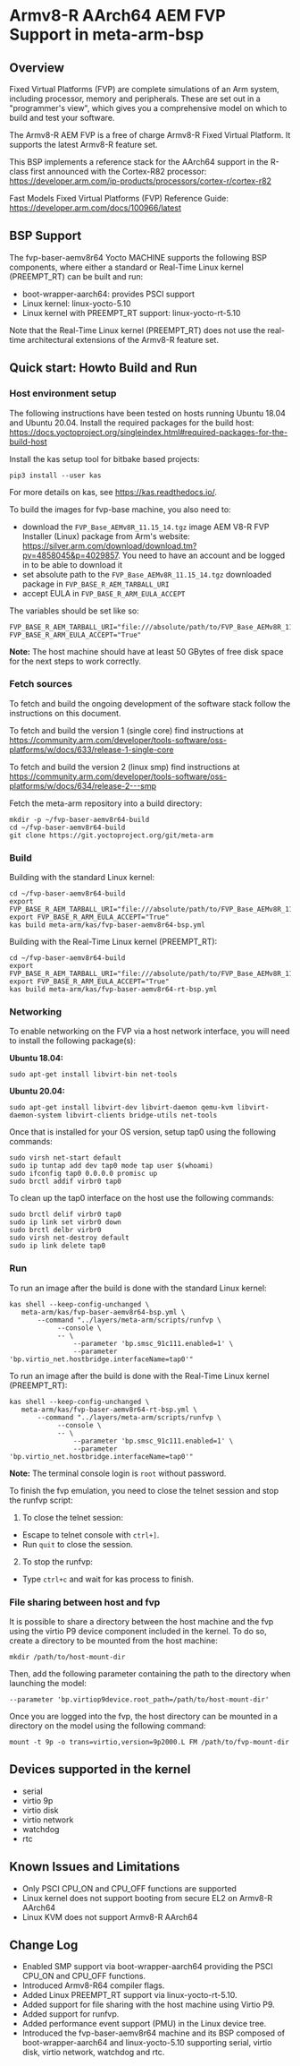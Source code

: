 Armv8-R AArch64 AEM FVP Support in meta-arm-bsp
===============================================

Overview
--------

Fixed Virtual Platforms (FVP) are complete simulations of an Arm system,
including processor, memory and peripherals. These are set out in a
"programmer's view", which gives you a comprehensive model on which to build
and test your software.

The Armv8-R AEM FVP is a free of charge Armv8-R Fixed Virtual Platform. It
supports the latest Armv8-R feature set.

This BSP implements a reference stack for the AArch64 support in the R-class
first announced with the Cortex-R82 processor:
https://developer.arm.com/ip-products/processors/cortex-r/cortex-r82

Fast Models Fixed Virtual Platforms (FVP) Reference Guide:
https://developer.arm.com/docs/100966/latest


BSP Support
-----------

The fvp-baser-aemv8r64 Yocto MACHINE supports the following BSP components,
where either a standard or Real-Time Linux kernel (PREEMPT\_RT) can be built
and run:

 - boot-wrapper-aarch64: provides PSCI support
 - Linux kernel: linux-yocto-5.10
 - Linux kernel with PREEMPT\_RT support: linux-yocto-rt-5.10

Note that the Real-Time Linux kernel (PREEMPT\_RT) does not use the real-time
architectural extensions of the Armv8-R feature set.


Quick start: Howto Build and Run
--------------------------------

### Host environment setup
The following instructions have been tested on hosts running Ubuntu 18.04 and
Ubuntu 20.04.
Install the required packages for the build host:
https://docs.yoctoproject.org/singleindex.html#required-packages-for-the-build-host

Install the kas setup tool for bitbake based projects:

    pip3 install --user kas

For more details on kas, see https://kas.readthedocs.io/.

To build the images for fvp-base machine, you also need to:

 - download the ``FVP_Base_AEMv8R_11.15_14.tgz`` image AEM V8-R FVP Installer
  (Linux) package from Arm's website:
  https://silver.arm.com/download/download.tm?pv=4858045&p=4029857. You need
   to have an account and be logged in to be able to download it
 - set absolute path to the ``FVP_Base_AEMv8R_11.15_14.tgz`` downloaded
   package in ``FVP_BASE_R_AEM_TARBALL_URI``
 - accept EULA in ``FVP_BASE_R_ARM_EULA_ACCEPT``


The variables should be set like so:

    FVP_BASE_R_AEM_TARBALL_URI="file:///absolute/path/to/FVP_Base_AEMv8R_11.15_14.tgz"
    FVP_BASE_R_ARM_EULA_ACCEPT="True"

**Note:** The host machine should have at least 50 GBytes of free disk space
for the next steps to work correctly.

### Fetch sources
To fetch and build the ongoing development of the software stack follow the
instructions on this document.

To fetch and build the version 1 (single core) find instructions at https://community.arm.com/developer/tools-software/oss-platforms/w/docs/633/release-1-single-core

To fetch and build the version 2 (linux smp) find instructions at https://community.arm.com/developer/tools-software/oss-platforms/w/docs/634/release-2---smp

Fetch the meta-arm repository into a build directory:

    mkdir -p ~/fvp-baser-aemv8r64-build
    cd ~/fvp-baser-aemv8r64-build
    git clone https://git.yoctoproject.org/git/meta-arm


### Build
Building with the standard Linux kernel:

    cd ~/fvp-baser-aemv8r64-build
    export FVP_BASE_R_AEM_TARBALL_URI="file:///absolute/path/to/FVP_Base_AEMv8R_11.15_14.tgz"
    export FVP_BASE_R_ARM_EULA_ACCEPT="True"
    kas build meta-arm/kas/fvp-baser-aemv8r64-bsp.yml

Building with the Real-Time Linux kernel (PREEMPT\_RT):

    cd ~/fvp-baser-aemv8r64-build
    export FVP_BASE_R_AEM_TARBALL_URI="file:///absolute/path/to/FVP_Base_AEMv8R_11.15_14.tgz"
    export FVP_BASE_R_ARM_EULA_ACCEPT="True"
    kas build meta-arm/kas/fvp-baser-aemv8r64-rt-bsp.yml

### Networking
To enable networking on the FVP via a host network interface, you will need to
install the following package(s):

**Ubuntu 18.04:**

    sudo apt-get install libvirt-bin net-tools

**Ubuntu 20.04:**

    sudo apt-get install libvirt-dev libvirt-daemon qemu-kvm libvirt-daemon-system libvirt-clients bridge-utils net-tools

Once that is installed for your OS version, setup tap0 using the following
commands:

    sudo virsh net-start default
    sudo ip tuntap add dev tap0 mode tap user $(whoami)
    sudo ifconfig tap0 0.0.0.0 promisc up
    sudo brctl addif virbr0 tap0

To clean up the tap0 interface on the host use the following commands:

    sudo brctl delif virbr0 tap0
    sudo ip link set virbr0 down
    sudo brctl delbr virbr0
    sudo virsh net-destroy default
    sudo ip link delete tap0

### Run
To run an image after the build is done with the standard Linux kernel:

    kas shell --keep-config-unchanged \
       meta-arm/kas/fvp-baser-aemv8r64-bsp.yml \
           --command "../layers/meta-arm/scripts/runfvp \
                --console \
                -- \
                    --parameter 'bp.smsc_91c111.enabled=1' \
                    --parameter 'bp.virtio_net.hostbridge.interfaceName=tap0'"

To run an image after the build is done with the Real-Time Linux kernel
(PREEMPT\_RT):

    kas shell --keep-config-unchanged \
       meta-arm/kas/fvp-baser-aemv8r64-rt-bsp.yml \
           --command "../layers/meta-arm/scripts/runfvp \
                --console \
                -- \
                    --parameter 'bp.smsc_91c111.enabled=1' \
                    --parameter 'bp.virtio_net.hostbridge.interfaceName=tap0'"

**Note:** The terminal console login is `root` without password.

To finish the fvp emulation, you need to close the telnet session and stop the
runfvp script:

1. To close the telnet session:

 - Escape to telnet console with ``ctrl+]``.
 - Run ``quit`` to close the session.

2. To stop the runfvp:

 - Type ``ctrl+c`` and wait for kas process to finish.

### File sharing between host and fvp
It is possible to share a directory between the host machine and the fvp using
the virtio P9 device component included in the kernel. To do so, create a
directory to be mounted from the host machine:

    mkdir /path/to/host-mount-dir

Then, add the following parameter containing the path to the directory when
launching the model:

    --parameter 'bp.virtiop9device.root_path=/path/to/host-mount-dir'

Once you are logged into the fvp, the host directory can be mounted in a
directory on the model using the following command:

    mount -t 9p -o trans=virtio,version=9p2000.L FM /path/to/fvp-mount-dir

Devices supported in the kernel
-------------------------------

- serial
- virtio 9p
- virtio disk
- virtio network
- watchdog
- rtc

Known Issues and Limitations
----------------------------

- Only PSCI CPU\_ON and CPU\_OFF functions are supported
- Linux kernel does not support booting from secure EL2 on Armv8-R AArch64
- Linux KVM does not support Armv8-R AArch64

Change Log
----------

- Enabled SMP support via boot-wrapper-aarch64 providing the PSCI CPU_ON and
  CPU_OFF functions.
- Introduced Armv8-R64 compiler flags.
- Added Linux PREEMPT\_RT support via linux-yocto-rt-5.10.
- Added support for file sharing with the host machine using Virtio P9.
- Added support for runfvp.
- Added performance event support (PMU) in the Linux device tree.
- Introduced the fvp-baser-aemv8r64 machine and its BSP composed of
  boot-wrapper-aarch64 and linux-yocto-5.10 supporting serial, virtio disk,
  virtio network, watchdog and rtc.
